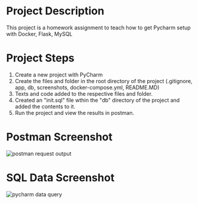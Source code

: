 # Project Description
This project is a homework assignment to teach how to get Pycharm setup with Docker, Flask, MySQL

# Project Steps

1. Create a new project with PyCharm
2. Create the files and folder in the root directory of the project (.gitignore, app, db, screenshots, docker-compose.yml, README.MD)
3. Texts and code added to the respective files and folder.
4. Created an "init.sql" file wthin the "db" directory of the project and added the contents to it.
5. Run the project and view the results in postman.

# Postman Screenshot
![postman request output](screenshots/postman.png)

# SQL Data Screenshot
![pycharm data query](screenshots/dataQuery.png)


